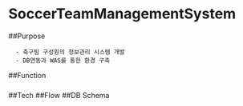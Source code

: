 # SoccerTeamManagementSystem

##Purpose
~~~
  - 축구팀 구성원의 정보관리 시스템 개발
  - DB연동과 WAS를 통한 환경 구축
~~~


##Function
### 


###


##Tech
##Flow
##DB Schema
